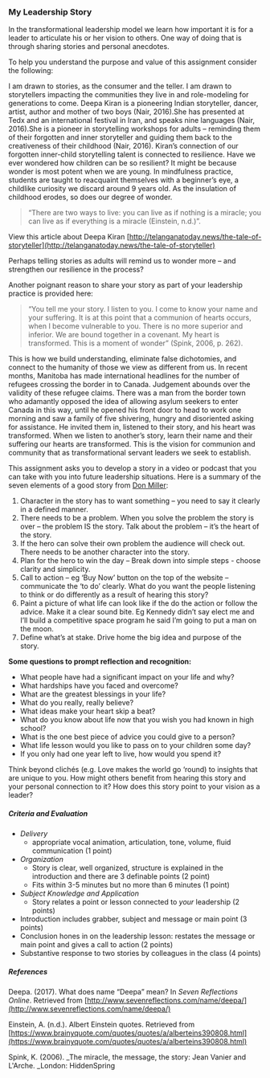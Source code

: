 ### My Leadership Story

In the transformational leadership model we learn how important it is for a leader to articulate his or her vision to others. One way of doing that is through sharing stories and personal anecdotes.

To help you understand the purpose and value of this assignment consider the following:

I am drawn to stories, as the consumer and the teller. I am drawn to storytellers impacting the communities they live in and role-modeling for generations to come. Deepa Kiran is a pioneering Indian storyteller, dancer, artist, author and mother of two boys \(Nair, 2016\).She has presented at Tedx and an international festival in Iran, and speaks nine languages \(Nair, 2016\).She is a pioneer in storytelling workshops for adults – reminding them of their forgotten and inner storyteller and guiding them back to the creativeness of their childhood \(Nair, 2016\). Kiran’s connection of our forgotten inner-child storytelling talent is connected to resilience. Have we ever wondered how children can be so resilient? It might be because wonder is most potent when we are young. In mindfulness practice, students are taught to reacquaint themselves with a beginner’s eye, a childlike curiosity we discard around 9 years old. As the insulation of childhood erodes, so does our degree of wonder. 

> “There are two ways to live: you can live as if nothing is a miracle; you can live as if everything is a miracle \(Einstein, n.d.\)”.

View this article about Deepa Kiran   [http://telanganatoday.news/the-tale-of-storyteller](http://telanganatoday.news/the-tale-of-storyteller)

Perhaps telling stories as adults will remind us to wonder more – and strengthen our resilience in the process?

Another poignant reason to share your story as part of your leadership practice is provided here:

> “You tell me your story. I listen to you. I come to know your name and your suffering. It is at this point that a communion of hearts occurs, when I become vulnerable to you. There is no more superior and inferior. We are bound together in a covenant. My heart is transformed. This is a moment of wonder” \(Spink, 2006, p. 262\).

This is how we build understanding, eliminate false dichotomies, and connect to the humanity of those we view as different from us. In recent months, Manitoba has made international headlines for the number of refugees crossing the border in to Canada. Judgement abounds over the validity of these refugee claims. There was a man from the border town who adamantly opposed the idea of allowing asylum seekers to enter Canada in this way, until he opened his front door to head to work one morning and saw a family of five shivering, hungry and disoriented asking for assistance. He invited them in, listened to their story, and his heart was transformed. When we listen to another’s story, learn their name and their suffering our hearts are transformed. This is the vision for communion and community that as transformational servant leaders we seek to establish.

This assignment asks you to develop a story in a video or podcast that you can take with you into future leadership situations. Here is a summary of the seven elements of a good story from [Don Miller](http://mystorybrand.com):

1. Character in the story has to want something – you need to say it clearly in a defined manner.
2. There needs to be a problem. When you solve the problem the story is over – the problem IS the story. Talk about the problem – it’s the heart of the story.
3. If the hero can solve their own problem the audience will check out. There needs to be another character into the story.
4. Plan for the hero to win the day – Break down into simple steps - choose clarity and simplicity.
5. Call to action – eg ‘Buy Now’ button on the top of the website – communicate the ‘to do’ clearly. What do you want the people listening to think or do differently as a result of hearing this story?
6. Paint a picture of what life can look like if the do the action or follow the advice. Make it a clear sound bite. Eg Kennedy didn’t say elect me and I’ll build a competitive space program he said I’m going to put a man on the moon.
7. Define what’s at stake.  Drive home the big idea and purpose of the story.

**Some questions to prompt reflection and recognition:**

* What people have had a significant impact on your life and why?
* What hardships have you faced and overcome?
* What are the greatest blessings in your life?
* What do you really, really believe?
* What ideas make your heart skip a beat?
* What do you know about life now that you wish you had known in high school?
* What is the one best piece of advice you could give to a person?
* What life lesson would you like to pass on to your children some day?
* If you only had one year left to live, how would you spend it?

Think beyond clichés \(e.g. Love makes the world go ‘round\) to insights that are unique to you. How might others benefit from hearing this story and your personal connection to it? How does this story point to your vision as a leader?

##### Criteria and Evaluation

* _Delivery_
  * appropriate vocal animation, articulation, tone, volume, fluid communication \(1 point\)
* _Organization_
  * Story is clear, well organized, structure is explained in the introduction and there are 3 definable points \(2 point\)
  * Fits within 3-5 minutes but no more than 6 minutes \(1 point\)
* _Subject Knowledge and Application_
  * Story relates a point or lesson connected to _your_ leadership \(2 points\)
* Introduction includes grabber, subject and message or main point \(3 points\)
* Conclusion hones in on the leadership lesson: restates the message or main point and gives a call to action \(2 points\)
* Substantive response to two stories by colleagues in the class \(4 points\)

##### References

Deepa. \(2017\). What does name “Deepa” mean? In _Seven Reflections Online_. Retrieved from [http://www.sevenreflections.com/name/deepa/](http://www.sevenreflections.com/name/deepa/)

Einstein, A. \(n.d.\). Albert Einstein quotes.  Retrieved from [https://www.brainyquote.com/quotes/quotes/a/alberteins390808.html](https://www.brainyquote.com/quotes/quotes/a/alberteins390808.html)

Spink, K. \(2006\). _The miracle, the message, the story: Jean Vanier and L'Arche. _London: HiddenSpring

